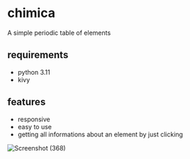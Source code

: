 # chimica
A simple periodic table of elements

## requirements
- python 3.11
- kivy

## features
- responsive
- easy to use
- getting all informations about an element by just clicking

![Screenshot (368)](https://github.com/Vikonad/chimica/assets/133092049/7501f1e7-42ca-4cb6-abcf-f83725f23afa)
